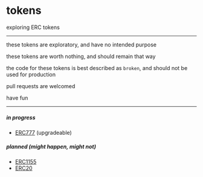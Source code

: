 # tokens

exploring ERC tokens 

---

these tokens are exploratory, and have no intended purpose 

these tokens are worth nothing, and should remain that way 

the code for these tokens is best described as `broken`, and should not be used for production 

pull requests are welcomed 

have fun

---

##### in progress
- [ERC777](/erc777) (upgradeable)

##### planned (might happen, might not)
- [ERC1155](/erc1155)
- [ERC20](/erc20)